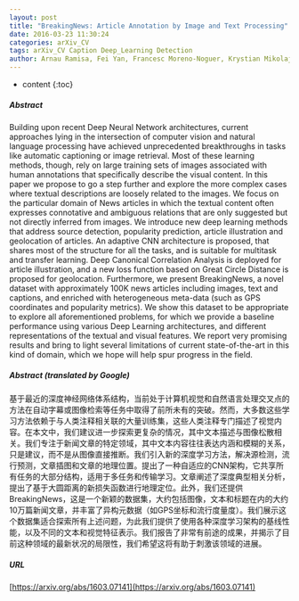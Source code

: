 ```yaml
---
layout: post
title: "BreakingNews: Article Annotation by Image and Text Processing"
date: 2016-03-23 11:30:24
categories: arXiv_CV
tags: arXiv_CV Caption Deep_Learning Detection
author: Arnau Ramisa, Fei Yan, Francesc Moreno-Noguer, Krystian Mikolajczyk
---
```


* content
{:toc}

##### Abstract
Building upon recent Deep Neural Network architectures, current approaches lying in the intersection of computer vision and natural language processing have achieved unprecedented breakthroughs in tasks like automatic captioning or image retrieval. Most of these learning methods, though, rely on large training sets of images associated with human annotations that specifically describe the visual content. In this paper we propose to go a step further and explore the more complex cases where textual descriptions are loosely related to the images. We focus on the particular domain of News articles in which the textual content often expresses connotative and ambiguous relations that are only suggested but not directly inferred from images. We introduce new deep learning methods that address source detection, popularity prediction, article illustration and geolocation of articles. An adaptive CNN architecture is proposed, that shares most of the structure for all the tasks, and is suitable for multitask and transfer learning. Deep Canonical Correlation Analysis is deployed for article illustration, and a new loss function based on Great Circle Distance is proposed for geolocation. Furthermore, we present BreakingNews, a novel dataset with approximately 100K news articles including images, text and captions, and enriched with heterogeneous meta-data (such as GPS coordinates and popularity metrics). We show this dataset to be appropriate to explore all aforementioned problems, for which we provide a baseline performance using various Deep Learning architectures, and different representations of the textual and visual features. We report very promising results and bring to light several limitations of current state-of-the-art in this kind of domain, which we hope will help spur progress in the field.

##### Abstract (translated by Google)
基于最近的深度神经网络体系结构，当前处于计算机视觉和自然语言处理交叉点的方法在自动字幕或图像检索等任务中取得了前所未有的突破。然而，大多数这些学习方法依赖于与人类注释相关联的大量训练集，这些人类注释专门描述了视觉内容。在本文中，我们建议进一步探索更复杂的情况，其中文本描述与图像松散相关。我们专注于新闻文章的特定领域，其中文本内容往往表达内涵和模糊的关系，只是建议，而不是从图像直接推断。我们引入新的深度学习方法，解决源检测，流行预测，文章插图和文章的地理位置。提出了一种自适应的CNN架构，它共享所有任务的大部分结构，适用于多任务和传输学习。文章阐述了深度典型相关分析，提出了基于大圆距离的新损失函数进行地理定位。此外，我们还提供BreakingNews，这是一个新颖的数据集，大约包括图像，文本和标题在内的大约10万篇新闻文章，并丰富了异构元数据（如GPS坐标和流行度量度）。我们展示这个数据集适合探索所有上述问题，为此我们提供了使用各种深度学习架构的基线性能，以及不同的文本和视觉特征表示。我们报告了非常有前途的成果，并揭示了目前这种领域的最新状况的局限性，我们希望这将有助于刺激该领域的进展。

##### URL
[https://arxiv.org/abs/1603.07141](https://arxiv.org/abs/1603.07141)

